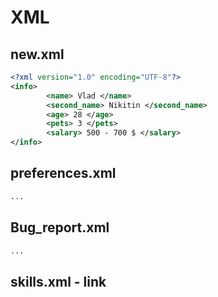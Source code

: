 # XML
## new.xml
```xml
<?xml version="1.0" encoding="UTF-8"?>
<info>
        <name> Vlad </name>
        <second_name> Nikitin </second_name>
        <age> 28 </age>
        <pets> 3 </pets>
        <salary> 500 - 700 $ </salary>
</info>
```

## preferences.xml
```xml
...
```
## Bug_report.xml
```xml
...
```
## skills.xml - link 
